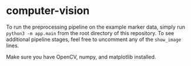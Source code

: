 # computer-vision

To run the preprocessing pipeline on the example marker data, simply run `python3 -m app.main` from the root directory of this repository. To see additional pipeline stages, feel free to uncomment any of the `show_image` lines.

Make sure you have OpenCV, numpy, and matplotlib installed.